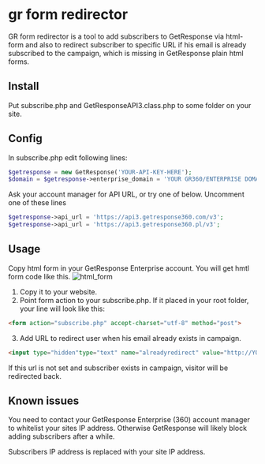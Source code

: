 # gr form redirector

GR form redirector is a tool to add subscribers to GetResponse via html-form and also to redirect subscriber to specific URL if his email is already subscribed to the campaign, which is missing in GetResponse plain html forms.

## Install

Put subscribe.php and GetResponseAPI3.class.php to some folder on your site.

## Config

In subscribe.php edit following lines:

```php
$getresponse = new GetResponse('YOUR-API-KEY-HERE');
$domain = $getresponse->enterprise_domain = 'YOUR GR360/ENTERPRISE DOMAIN HERE';
```
Ask your account manager for API URL, or try one of below. Uncomment one of these lines
```php
$getresponse->api_url = 'https://api3.getresponse360.com/v3'; 
$getresponse->api_url = 'https://api3.getresponse360.pl/v3'; 
```

## Usage

Copy html form in your GetResponse Enterprise account. You will get hmtl form code like this.
![html_form](https://user-images.githubusercontent.com/13003022/28489793-621fc3d4-6ed4-11e7-88e7-2ea16986363a.png)

1. Copy it to your website.
2. Point form action to your subscribe.php.
If it placed in your root folder, your line will look like this:
```html
<form action="subscribe.php" accept-charset="utf-8" method="post">
```
3. Add URL to redirect user when his email already exists in campaign.
```html
<input type="hidden"type="text" name="alreadyredirect" value="http://YOUR-URL.HERE"
```
If this url is not set and subscriber exists in campaign, visitor will be redirected back. 


## Known issues

You need to contact your GetResponse Enterprise (360) account manager to whitelist your sites IP address. Otherwise GetResponse will likely block adding subscribers after a while.

Subscribers IP address is replaced with your site IP address.

